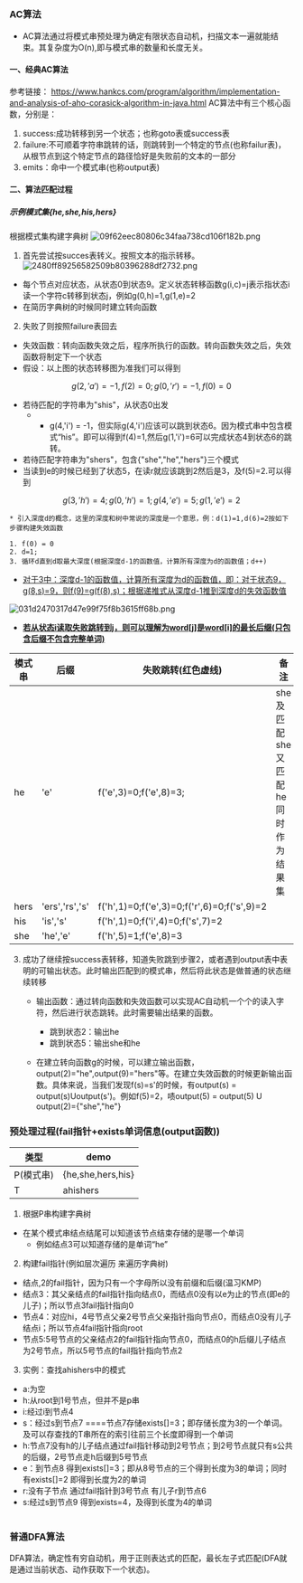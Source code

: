#
### AC算法

* AC算法通过将模式串预处理为确定有限状态自动机，扫描文本一遍就能结束。其复杂度为O(n),即与模式串的数量和长度无关。

#### 一、经典AC算法
参考链接： https://www.hankcs.com/program/algorithm/implementation-and-analysis-of-aho-corasick-algorithm-in-java.html
AC算法中有三个核心函数，分别是：

1. success:成功转移到另一个状态；也称goto表或success表
2. failure:不可顺着字符串跳转的话，则跳转到一个特定的节点(也称failur表)，从根节点到这个特定节点的路径恰好是失败前的文本的一部分
3. emits：命中一个模式串(也称output表)
#### 二、算法匹配过程
##### 示例模式集{he,she,his,hers}
根据模式集构建字典树
![09f62eec80806c34faa738cd106f182b.png](en-resource://database/2067:1)

1. 首先尝试按succes表转义。按照文本的指示转移。
![2480ff89256582509b80396288df2732.png](en-resource://database/2069:1)

* 每个节点对应状态，从状态0到状态9。定义状态转移函数g(i,c)=j表示指状态i读一个字符c转移到状态j，例如g(0,h)=1,g(1,e)=2
* 在简历字典树的时候同时建立转向函数


2. 失败了则按照failure表回去
* 失效函数：转向函数失效之后，程序所执行的函数。转向函数失效之后，失效函数将制定下一个状态
* 假设：以上图的状态转移图为准我们可以得到
```math
    g(2,'a') = -1,f(2)=0; g(0,'r')=-1,f(0)=0
```
* 若待匹配的字符串为"shis"，从状态0出发
    * * g(4,'i') = -1，但实际g(4,'i')应该可以跳到状态6。因为模式串中包含模式“his”。即可以得到f(4)=1,然后g(1,'i')=6可以完成状态4到状态6的跳转。
* 若待匹配字符串为"shers"，包含{"she","he","hers"}三个模式
* 当读到e的时候已经到了状态5，在读r就应该跳到2然后是3，及f(5)=2.可以得到
```math          
  g(3,'h')=4;g(0,'h') = 1;g(4,'e')=5 ;g(1,'e')=2
```
    * 引入深度d的概念，这里的深度和树中常说的深度是一个意思，例：d(1)=1,d(6)=2按如下步骤构建失效函数

    1. f(0) = 0
    2. d=1;
    3. 循环d直到d取最大深度(根据深度d-1的函数值，计算所有深度为d的函数值；d++)

* <u>对于3中：深度d-1的函数值，计算所有深度为d的函数值，即：对于状态9，g(8,s)=9，则f(9)=g(f(8),s)；根据递推式从深度d-1推到深度d的失效函数值</u>

![031d2470317d47e99f75f8b3615ff68b.png](en-resource://database/2071:1)
* **<u>若从状态i读取失败跳转到j，则可以理解为word[j]是word[i]的最长后缀(只包含后缀不包含完整单词)</u>**

|模式串|后缀|失败跳转(红色虚线)|备注|
|---|---|---|---|
|he|'e'|f('e',3)=0;f('e',8)=3;|she及匹配she又匹配he同时作为结果集|
|hers|'ers','rs','s'|f('h',1)=0;f('e',3)=0;f('r',6)=0;f('s',9)=2||
|his|'is','s'|f('h',1)=0;f('i',4)=0;f('s',7)=2||
|she|'he','e'|f('h',5)=1;f('e',8)=3||

3. 成功了继续按success表转移，知道失败跳到步骤2，或者遇到output表中表明的可输出状态。此时输出匹配到的模式串，然后将此状态是做普通的状态继续转移
    * 输出函数：通过转向函数和失效函数可以实现AC自动机一个个的读入字符，然后进行状态跳转。此时需要输出结果的函数。
        * 跳到状态2：输出he
        * 跳到状态5：输出she和he

    * 在建立转向函数g的时候，可以建立输出函数，output(2)="he",output(9)="hers"等。在建立失效函数的时候更新输出函数。具体来说，当我们发现f(s)=s'的时候，有output(s) = output(s)Uoutput(s')。例如f(5)=2，啧output(5) = output(5) U output(2)={"she","he"}
### 预处理过程(fail指针+exists单词信息(output函数))
|类型|demo|
|---|---|
|P(模式串)|{he,she,hers,his}|
|T|ahishers|


1. 根据P串构建字典树
* 在某个模式串结点结尾可以知道该节点结束存储的是哪一个单词
    * 例如结点3可以知道存储的是单词“he”

2. 构建fail指针(例如层次遍历 来遍历字典树)
* 结点,2的fail指针，因为只有一个字母所以没有前缀和后缀(温习KMP)
* 结点3：其父亲结点的fail指针指向结点0，而结点0没有以e为止的节点(即e的儿子)；所以节点3fail指针指向0
* 节点4：对应hi，4号节点父亲2号节点父亲指针指向节点0，而结点0没有儿子结点i；所以节点4fail指针指向root
* 节点5:5号节点的父亲结点2的fail指针指向节点0，而结点0的h后缀儿子结点为2号节点，所以5号节点的fail指针指向节点2

3. 实例：查找ahishers中的模式

* a:为空
* h:从root到1号节点，但并不是p串
* i:经过i到节点4
* s：经过s到节点7 ====节点7存储exists[]=3；即存储长度为3的一个单词。及可以存查找的T串所在的索引往前三个长度即得到一个单词
* h:节点7没有h的儿子结点通过fail指针移动到2号节点；到2号节点就只有s公共的后缀，2号节点走h后缀到5号节点
* e：到节点8 得到exists[]=3；即从8号节点的三个得到长度为3的单词；同时有exists[]=2 即得到长度为2的单词
* r:没有子节点 通过fail指针到3号节点 有儿子r到节点6
* s:经过s到节点9 得到exists=4，及得到长度为4的单词

#
### 普通DFA算法
DFA算法，确定性有穷自动机，用于正则表达式的匹配，最长左子式匹配(DFA就是通过当前状态、动作获取下一个状态)。



